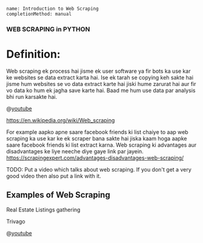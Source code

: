 ```ngMeta
name: Introduction to Web Scraping
completionMethod: manual
```

### WEB SCRAPING in PYTHON

# Definition:
Web scraping ek process hai jisme ek user software ya fir bots ka use kar ke websites se data extract karta hai. Ise ek tarah se copying keh sakte hai jisme hum websites se vo data extract karte hai jiski hume zarurat hai aur fir vo data ko hum ek jagha save karte hai. Baad me hum use data par analysis bhi run karsakte hai.

@[youtube](https://www.youtube.com/watch?v=7IUfRVYew-o)

https://en.wikipedia.org/wiki/Web_scraping

For example aapko apne saare facebook friends ki list chaiye to aap web scraping ka use kar ke ek scraper bana sakte hai jiska kaam hoga aapke saare facebook friends ki list extract karna.
Web scraping ki advantages aur disadvantages ke liye neeche diye gaye link par jayein.
https://scrapingexpert.com/advantages-disadvantages-web-scraping/


TODO: Put a video which talks about web scraping. If you don't get a very good video then also put a link with it.

## Examples of Web Scraping

Real Estate Listings gathering

Trivago

@[youtube](https://www.youtube.com/watch?v=eA5MNQ4f1uc)


